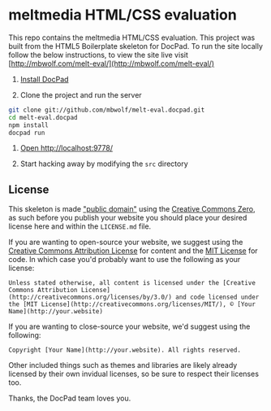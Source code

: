 # meltmedia HTML/CSS evaluation

This repo contains the meltmedia HTML/CSS evaluation. This project was built from the HTML5 Boilerplate skeleton for DocPad. To run the site locally follow the below instructions, to view the site live visit [http://mbwolf.com/melt-eval/](http://mbwolf.com/melt-eval/)

1. [Install DocPad](https://github.com/bevry/docpad)

1. Clone the project and run the server

  ``` bash
  git clone git://github.com/mbwolf/melt-eval.docpad.git
  cd melt-eval.docpad
  npm install
  docpad run
  ```
1. [Open http://localhost:9778/](http://localhost:9778/)

1. Start hacking away by modifying the `src` directory

## License

This skeleton is made ["public domain"](http://en.wikipedia.org/wiki/Public_domain) using the [Creative Commons Zero](http://creativecommons.org/publicdomain/zero/1.0/), as such before you publish your website you should place your desired license here and within the `LICENSE.md` file.

If you are wanting to open-source your website, we suggest using the [Creative Commons Attribution License](http://creativecommons.org/licenses/by/3.0/) for content and the [MIT License](http://creativecommons.org/licenses/MIT/) for code. In which case you'd probably want to use the following as your license:

	Unless stated otherwise, all content is licensed under the [Creative Commons Attribution License](http://creativecommons.org/licenses/by/3.0/) and code licensed under the [MIT License](http://creativecommons.org/licenses/MIT/), © [Your Name](http://your.website)

If you are wanting to close-source your website, we'd suggest using the following:

	Copyright [Your Name](http://your.website). All rights reserved.

Other included things such as themes and libraries are likely already licensed by their own invidual licenses, so be sure to respect their licenses too.

Thanks, the DocPad team loves you.